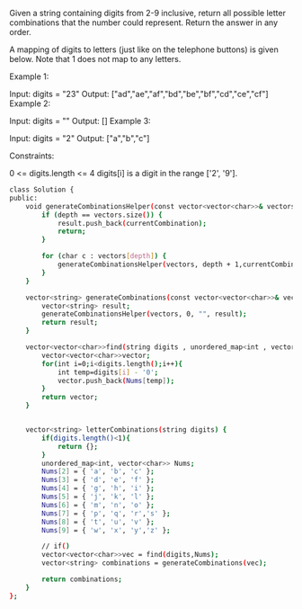  
Given a string containing digits from 2-9 inclusive, return all possible letter combinations that the number could represent. Return the answer in any order.

A mapping of digits to letters (just like on the telephone buttons) is given below. Note that 1 does not map to any letters.


 

Example 1:

Input: digits = "23"
Output: ["ad","ae","af","bd","be","bf","cd","ce","cf"]
Example 2:

Input: digits = ""
Output: []
Example 3:

Input: digits = "2"
Output: ["a","b","c"]
 

Constraints:

0 <= digits.length <= 4
digits[i] is a digit in the range ['2', '9'].



```bash
class Solution {
public:
    void generateCombinationsHelper(const vector<vector<char>>& vectors,int depth, string currentCombination,vector<string>& result) {
        if (depth == vectors.size()) {
            result.push_back(currentCombination);
            return;
        }

        for (char c : vectors[depth]) {
            generateCombinationsHelper(vectors, depth + 1,currentCombination + c, result);
        }
    }

    vector<string> generateCombinations(const vector<vector<char>>& vectors) {
        vector<string> result;
        generateCombinationsHelper(vectors, 0, "", result);
        return result;
    }

    vector<vector<char>>find(string digits , unordered_map<int , vector<char>>Nums){
        vector<vector<char>>vector;
        for(int i=0;i<digits.length();i++){
            int temp=digits[i] - '0';
            vector.push_back(Nums[temp]);
        }
        return vector;
    }


    vector<string> letterCombinations(string digits) {
        if(digits.length()<1){
            return {};
        }
        unordered_map<int, vector<char>> Nums;
        Nums[2] = { 'a', 'b', 'c' };
        Nums[3] = { 'd', 'e', 'f' };
        Nums[4] = { 'g', 'h', 'i' };
        Nums[5] = { 'j', 'k', 'l' };
        Nums[6] = { 'm', 'n', 'o' };
        Nums[7] = { 'p', 'q', 'r','s' };
        Nums[8] = { 't', 'u', 'v' };
        Nums[9] = { 'w', 'x', 'y','z' };

        // if()
        vector<vector<char>>vec = find(digits,Nums);
        vector<string> combinations = generateCombinations(vec);

        return combinations;
    }
};



